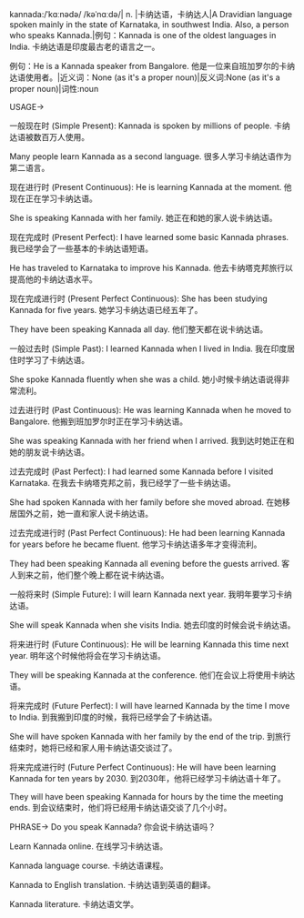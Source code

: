kannada:/ˈkɑːnədə/ /kəˈnɑːdə/| n. |卡纳达语，卡纳达人|A Dravidian language spoken mainly in the state of Karnataka, in southwest India. Also, a person who speaks Kannada.|例句：Kannada is one of the oldest languages in India. 卡纳达语是印度最古老的语言之一。

例句：He is a Kannada speaker from Bangalore. 他是一位来自班加罗尔的卡纳达语使用者。|近义词：None (as it's a proper noun)|反义词:None (as it's a proper noun)|词性:noun


USAGE->

一般现在时 (Simple Present):
Kannada is spoken by millions of people.  卡纳达语被数百万人使用。

Many people learn Kannada as a second language. 很多人学习卡纳达语作为第二语言。


现在进行时 (Present Continuous):
He is learning Kannada at the moment. 他现在正在学习卡纳达语。

She is speaking Kannada with her family. 她正在和她的家人说卡纳达语。


现在完成时 (Present Perfect):
I have learned some basic Kannada phrases. 我已经学会了一些基本的卡纳达语短语。

He has traveled to Karnataka to improve his Kannada. 他去卡纳塔克邦旅行以提高他的卡纳达语水平。


现在完成进行时 (Present Perfect Continuous):
She has been studying Kannada for five years. 她学习卡纳达语已经五年了。

They have been speaking Kannada all day. 他们整天都在说卡纳达语。


一般过去时 (Simple Past):
I learned Kannada when I lived in India. 我在印度居住时学习了卡纳达语。

She spoke Kannada fluently when she was a child. 她小时候卡纳达语说得非常流利。


过去进行时 (Past Continuous):
He was learning Kannada when he moved to Bangalore. 他搬到班加罗尔时正在学习卡纳达语。

She was speaking Kannada with her friend when I arrived. 我到达时她正在和她的朋友说卡纳达语。


过去完成时 (Past Perfect):
I had learned some Kannada before I visited Karnataka. 在我去卡纳塔克邦之前，我已经学了一些卡纳达语。

She had spoken Kannada with her family before she moved abroad. 在她移居国外之前，她一直和家人说卡纳达语。


过去完成进行时 (Past Perfect Continuous):
He had been learning Kannada for years before he became fluent. 他学习卡纳达语多年才变得流利。

They had been speaking Kannada all evening before the guests arrived. 客人到来之前，他们整个晚上都在说卡纳达语。


一般将来时 (Simple Future):
I will learn Kannada next year. 我明年要学习卡纳达语。

She will speak Kannada when she visits India. 她去印度的时候会说卡纳达语。


将来进行时 (Future Continuous):
He will be learning Kannada this time next year. 明年这个时候他将会在学习卡纳达语。

They will be speaking Kannada at the conference. 他们在会议上将使用卡纳达语。


将来完成时 (Future Perfect):
I will have learned Kannada by the time I move to India. 到我搬到印度的时候，我将已经学会了卡纳达语。

She will have spoken Kannada with her family by the end of the trip. 到旅行结束时，她将已经和家人用卡纳达语交谈过了。


将来完成进行时 (Future Perfect Continuous):
He will have been learning Kannada for ten years by 2030. 到2030年，他将已经学习卡纳达语十年了。

They will have been speaking Kannada for hours by the time the meeting ends. 到会议结束时，他们将已经用卡纳达语交谈了几个小时。


PHRASE->
Do you speak Kannada? 你会说卡纳达语吗？

Learn Kannada online. 在线学习卡纳达语。

Kannada language course. 卡纳达语课程。

Kannada to English translation. 卡纳达语到英语的翻译。

Kannada literature. 卡纳达语文学。
